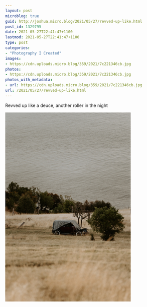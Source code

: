 ```yaml
---
layout: post
microblog: true
guid: http://joshua.micro.blog/2021/05/27/revved-up-like.html
post_id: 1329795
date: 2021-05-27T22:41:47+1100
lastmod: 2021-05-27T22:41:47+1100
type: post
categories:
- "Photography I Created"
images:
- https://cdn.uploads.micro.blog/359/2021/7c221346cb.jpg
photos:
- https://cdn.uploads.micro.blog/359/2021/7c221346cb.jpg
photos_with_metadata:
- url: https://cdn.uploads.micro.blog/359/2021/7c221346cb.jpg
url: /2021/05/27/revved-up-like.html
---
```

Revved up like a deuce, another roller in the night

<img src="uploads/2021/7c221346cb.jpg" width="400" height="600" alt="" />
